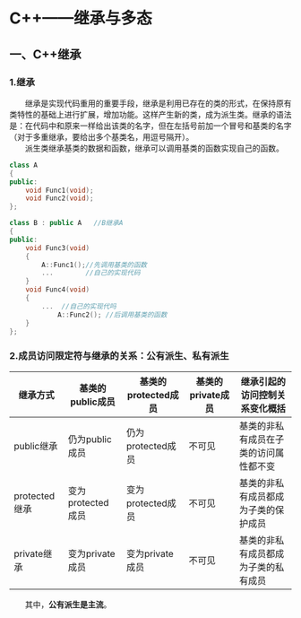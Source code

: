 # C++——继承与多态
## 一、C++继承
### 1.继承
&ensp;&ensp;&ensp;&ensp;继承是实现代码重用的重要手段，继承是利用已存在的类的形式，在保持原有类特性的基础上进行扩展，增加功能。这样产生新的类，成为派生类。继承的语法是：在代码中和原来一样给出该类的名字，但在左括号前加一个冒号和基类的名字（对于多重继承，要给出多个基类名，用逗号隔开）。    
&ensp;&ensp;&ensp;&ensp;派生类继承基类的数据和函数，继承可以调用基类的函数实现自己的函数。

```C++
class A
{
public:
    void Func1(void);
    void Func2(void);
};

class B : public A   //B继承A
{
public:
    void Func3(void)
    {
        A::Func1();//先调用基类的函数
        ...        //自己的实现代码
    }
    void Func4(void)
    {
        ...  //自己的实现代吗
            A::Func2(); //后调用基类的函数
    }
};
```
### 2.成员访问限定符与继承的关系：公有派生、私有派生
|继承方式  |基类的public成员  |基类的protected成员  |基类的private成员  |继承引起的访问控制关系变化概括  
|--------- |----------------|--------------------|-------------------|----------------------
|public继承  |仍为public成员  |仍为protected成员  |不可见  |基类的非私有成员在子类的访问属性都不变  
|protected继承  |变为protected成员  |变为protected成员  |不可见  |基类的非私有成员都成为子类的保护成员  
|private继承  |变为private成员  |变为private成员  |不可见  |基类的非私有成员都成为子类的私有成员  
&ensp;&ensp;&ensp;&ensp;其中，**公有派生是主流**。
